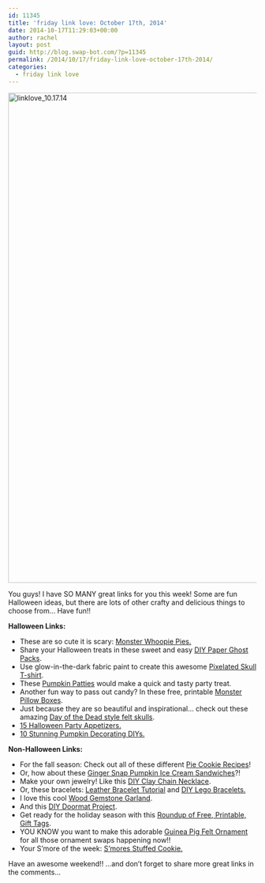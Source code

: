 ```yaml
---
id: 11345
title: 'friday link love: October 17th, 2014'
date: 2014-10-17T11:29:03+00:00
author: rachel
layout: post
guid: http://blog.swap-bot.com/?p=11345
permalink: /2014/10/17/friday-link-love-october-17th-2014/
categories:
  - friday link love
---
```

<img src="http://blog.swap-bot.com/wp-content/uploads/2014/10/linklove_10.17.14.jpg" alt="linklove_10.17.14" width="600" height="992" class="alignnone size-full wp-image-11346" />

You guys! I have SO MANY great links for you this week! Some are fun Halloween ideas, but there are lots of other crafty and delicious things to choose from&#8230; Have fun!!

**Halloween Links:**

  * These are so cute it is scary: [Monster Whoopie Pies.](http://www.yourcupofcake.com/2013/10/monster-whoopie-pies.html)
  * Share your Halloween treats in these sweet and easy [DIY Paper Ghost Packs](http://pizzazzerie.com/holidays/diy-trick-or-treat-ghost/).
  * Use glow-in-the-dark fabric paint to create this awesome [Pixelated Skull T-shirt](http://www.agirlandagluegun.com/2014/10/halloween-pixelated-shirt-with-glow-in-the-dark-fabric-paint.html).
  * These [Pumpkin Patties](http://www.momontimeout.com/2014/09/easy-pumpkin-patties/#_a5y_p=2638327) would make a quick and tasty party treat.
  * Another fun way to pass out candy? In these free, printable [Monster Pillow Boxes](http://www.linesacross.com/2014/09/dracula-and-frankenstein-pillow-boxes.html).
  * Just because they are so beautiful and inspirational&#8230; check out these amazing [Day of the Dead style felt skulls](https://www.etsy.com/listing/126815164/reserved-for-karen-2-custom-made-day-of?ref=shop_home_active_1).
  * [15 Halloween Party Appetizers.](http://www.livinglocurto.com/2014/10/halloween-party-appetizer-recipes/)
  * [10 Stunning Pumpkin Decorating DIYs.](http://www.sweetpaulmag.com/latest-news/10-stunning-pumpkin-decorating-diys)

**Non-Halloween Links:**

  * For the fall season: Check out all of these different [Pie Cookie Recipes](http://tidymom.net/2011/pie-cookies/)!
  * Or, how about these [Ginger Snap Pumpkin Ice Cream Sandwiches](http://urbanbakes.com/ginger-snap-pumpkin-ice-cream-sandwiches/)?!
  * Make your own jewelry! Like this [DIY Clay Chain Necklace](http://hellonatural.co/diy-clay-link-necklace/).
  * Or, these bracelets: [Leather Bracelet Tutorial](http://www.lebenslustiger.com/serendipity/archives/262-Leather-Bracelet-DIY...AGAIN.html) and [DIY Lego Bracelets.](http://jamonkey.com/diy-lego-bracelets/)
  * I love this cool [Wood Gemstone Garland](http://tellloveandchocolate.blogspot.com.au/2014/04/tell-wood-gemstone-garland.html).
  * And this [DIY Doormat Project](http://www.designsponge.com/2014/10/diy-project-hello-beautiful-doormat.html).
  * Get ready for the holiday season with this [Roundup of Free, Printable, Gift Tags](http://www.ohthelovelythings.com/2012/12/gift-tags-roundup.html).
  * YOU KNOW you want to make this adorable [Guinea Pig Felt Ornament](http://www.calicavycollective.com/2013/12/guinea-pig-felt-ornament-tutorial.html) for all those ornament swaps happening now!!
  * Your S&#8217;more of the week: [S’mores Stuffed Cookie.](http://cookienameddesire.com/smores-stuffed-cookies/)

Have an awesome weekend!! &#8230;and don&#8217;t forget to share more great links in the comments&#8230;